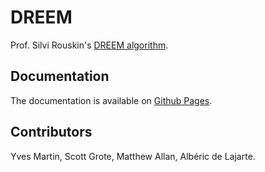 # DREEM

Prof. Silvi Rouskin's [DREEM algorithm](https://www.ncbi.nlm.nih.gov/pmc/articles/PMC7310298/).

## Documentation

The documentation is available on [Github Pages](https://rouskinlab.github.io/dreem/).

## Contributors

Yves Martin, Scott Grote, Matthew Allan, Albéric de Lajarte.

